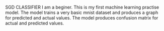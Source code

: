 SGD CLASSIFIER 
I am a beginer. This is my first machine learning practise model. 
The model trains a very basic mnist dataset and produces a graph for predicted and actual values. 
The model produces confusion matrix for actual and predicted values.

